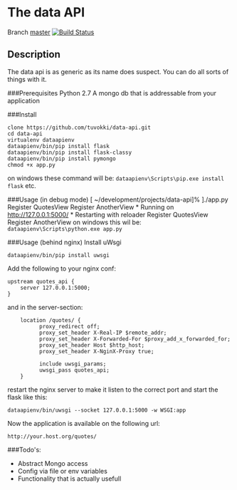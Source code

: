 # The data API

Branch [master](https://github.com/tuvokki/data-api) [![Build Status](https://travis-ci.org/tuvokki/data-api.svg)](https://travis-ci.org/tuvokki/data-api)
## Description
The data api is as generic as its name does suspect. You can do all sorts of things with it.

###Prerequisites
Python 2.7
A mongo db that is addressable from your application

###Install

    clone https://github.com/tuvokki/data-api.git
    cd data-api
    virtualenv dataapienv
    dataapienv/bin/pip install flask
    dataapienv/bin/pip install flask-classy
    dataapienv/bin/pip install pymongo
    chmod +x app.py
on windows these command will be: `dataapienv\Scripts\pip.exe install flask` etc.

###Usage (in debug mode)
    [ ~/development/projects/data-api]% ]./app.py
	Register QuotesView
	Register AnotherView
    * Running on http://127.0.0.1:5000/
	* Restarting with reloader
	Register QuotesView
	Register AnotherView
on windows this wil be: `dataapienv\Scripts\python.exe app.py`

###Usage (behind nginx)
Install uWsgi

    dataapienv/bin/pip install uwsgi
  
Add the following to your nginx conf:

	upstream quotes_api {
        server 127.0.0.1:5000;
	}
and in the server-section:

        location /quotes/ {
              proxy_redirect off;
              proxy_set_header X-Real-IP $remote_addr;
              proxy_set_header X-Forwarded-For $proxy_add_x_forwarded_for;
              proxy_set_header Host $http_host;
              proxy_set_header X-NginX-Proxy true;

              include uwsgi_params;
              uwsgi_pass quotes_api;
        }
restart the nginx server to make it listen to the correct port and start the flask like this:

`dataapienv/bin/uwsgi --socket 127.0.0.1:5000 -w WSGI:app`

Now the application is available on the following url:

`http://your.host.org/quotes/`

###Todo's:
* Abstract Mongo access
* Config via file or env variables
* Functionality that is actually usefull
